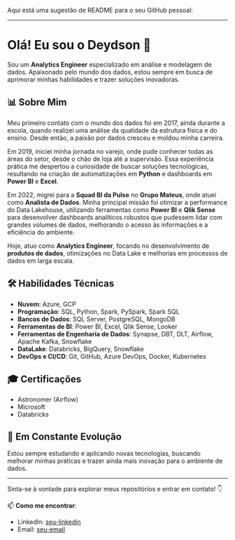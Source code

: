 Aqui está uma sugestão de README para o seu GitHub pessoal:

---

# Olá! Eu sou o Deydson 👋

Sou um **Analytics Engineer** especializado em análise e modelagem de dados. Apaixonado pelo mundo dos dados, estou sempre em busca de aprimorar minhas habilidades e trazer soluções inovadoras.

## 📊 Sobre Mim
Meu primeiro contato com o mundo dos dados foi em 2017, ainda durante a escola, quando realizei uma análise da qualidade da estrutura física e do ensino. Desde então, a paixão por dados cresceu e moldou minha carreira.

Em 2019, iniciei minha jornada no varejo, onde pude conhecer todas as áreas do setor, desde o chão de loja até a supervisão. Essa experiência prática me despertou a curiosidade de buscar soluções tecnológicas, resultando na criação de automatizações em **Python** e dashboards em **Power BI** e **Excel**.

Em 2022, migrei para a **Squad BI da Pulse** no **Grupo Mateus**, onde atuei como **Analista de Dados**. Minha principal missão foi otimizar a performance do Data Lakehouse, utilizando ferramentas como **Power BI** e **Qlik Sense** para desenvolver dashboards analíticos robustos que pudessem lidar com grandes volumes de dados, melhorando o acesso às informações e a eficiência do ambiente.

Hoje, atuo como **Analytics Engineer**, focando no desenvolvimento de **produtos de dados**, otimizações no Data Lake e melhorias em processos de dados em larga escala.

## 🛠️ Habilidades Técnicas

- **Nuvem**: Azure, GCP
- **Programação**: SQL, Python, Spark, PySpark, Spark SQL
- **Bancos de Dados**: SQL Server, PostgreSQL, MongoDB
- **Ferramentas de BI**: Power BI, Excel, Qlik Sense, Looker
- **Ferramentas de Engenharia de Dados**: Synapse, DBT, DLT, Airflow, Apache Kafka, Snowflake
- **DataLake**: Databricks, BigQuery, Snowflake
- **DevOps e CI/CD**: Git, GitHub, Azure DevOps, Docker, Kubernetes

## 🎓 Certificações

- Astronomer (Airflow)
- Microsoft
- Databricks

## 🌱 Em Constante Evolução
Estou sempre estudando e aplicando novas tecnologias, buscando melhorar minhas práticas e trazer ainda mais inovação para o ambiente de dados.

---

Sinta-se à vontade para explorar meus repositórios e entrar em contato! 👇

📫 **Como me encontrar**:
- LinkedIn: [seu-linkedin](#)
- Email: [seu-email](mailto:seu-email)

